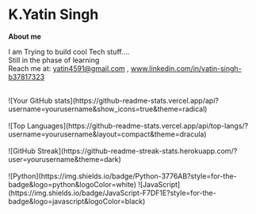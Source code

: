 # K.Yatin Singh

**About me**

I am Trying to build cool Tech stuff....
<br>
Still in the phase of learning
<br>
Reach me at: yatin4591@gmail.com , www.linkedin.com/in/yatin-singh-b37817323
<br>
<br>
<div display = 'flex'>
  ![Your GitHub stats](https://github-readme-stats.vercel.app/api?username=yourusername&show_icons=true&theme=radical)
  <br>
  <br>
  ![Top Languages](https://github-readme-stats.vercel.app/api/top-langs/?username=yourusername&layout=compact&theme=dracula)
  <br>
  <br>
  ![GitHub Streak](https://github-readme-streak-stats.herokuapp.com/?user=yourusername&theme=dark)
  <br>
  <br>
  ![Python](https://img.shields.io/badge/Python-3776AB?style=for-the-badge&logo=python&logoColor=white)
  ![JavaScript](https://img.shields.io/badge/JavaScript-F7DF1E?style=for-the-badge&logo=javascript&logoColor=black)
</div>

<!--
**yatinsingh2007/yatinsingh2007** is a ✨ _special_ ✨ repository because its `README.md` (this file) appears on your GitHub profile.

Here are some ideas to get you started:

- 🔭 I’m currently working on ...
- 🌱 I’m currently learning ...
- 👯 I’m looking to collaborate on ...
- 🤔 I’m looking for help with ...
- 💬 Ask me about ...
- 📫 How to reach me: ...
- 😄 Pronouns: ...
- ⚡ Fun fact: ...
-->
